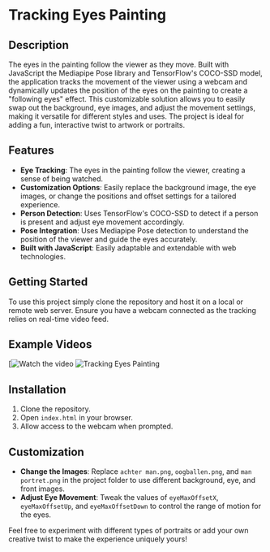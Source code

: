 # Tracking Eyes Painting

## Description

The eyes in the painting follow the viewer as they move. Built with JavaScript the Mediapipe Pose library and TensorFlow's COCO-SSD model, the application tracks the movement of the viewer using a webcam and dynamically updates the position of the eyes on the painting to create a "following eyes" effect. This customizable solution allows you to easily swap out the background, eye images, and adjust the movement settings, making it versatile for different styles and uses. The project is ideal for adding a fun, interactive twist to artwork or portraits.

## Features
- **Eye Tracking**: The eyes in the painting follow the viewer, creating a sense of being watched.
- **Customization Options**: Easily replace the background image, the eye images, or change the positions and offset settings for a tailored experience.
- **Person Detection**: Uses TensorFlow's COCO-SSD to detect if a person is present and adjust eye movement accordingly.
- **Pose Integration**: Uses Mediapipe Pose detection to understand the position of the viewer and guide the eyes accurately.
- **Built with JavaScript**: Easily adaptable and extendable with web technologies.

## Getting Started
To use this project simply clone the repository and host it on a local or remote web server. Ensure you have a webcam connected as the tracking relies on real-time video feed.

## Example Videos
[![Watch the video](https://youtu.be/TmQVyL8HA7c)
![Tracking Eyes Painting](https://imgur.com/UTCT6rW)

## Installation
1. Clone the repository.
2. Open `index.html` in your browser.
3. Allow access to the webcam when prompted.

## Customization
- **Change the Images**: Replace `achter man.png`, `oogballen.png`, and `man portret.png` in the project folder to use different background, eye, and front images.
- **Adjust Eye Movement**: Tweak the values of `eyeMaxOffsetX`, `eyeMaxOffsetUp`, and `eyeMaxOffsetDown` to control the range of motion for the eyes.

Feel free to experiment with different types of portraits or add your own creative twist to make the experience uniquely yours!

